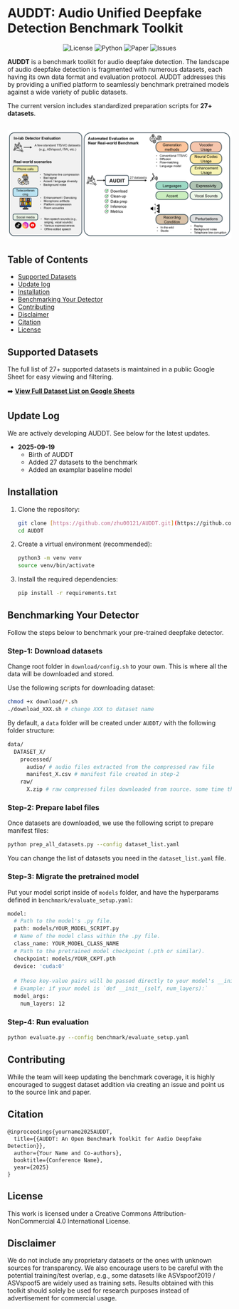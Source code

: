 # AUDDT: Audio Unified Deepfake Detection Benchmark Toolkit

<p align="center">
  <img alt="License" src="https://img.shields.io/badge/License-CC_BY--NC_4.0-orange.svg">
  <img alt="Python" src="https://img.shields.io/badge/Python-3.8+-green.svg">
  <img alt="Paper" src="https://img.shields.io/badge/arXiv-xxxx.xxxxx-b31b1b.svg">
  <img alt="Issues" src="https://github.com/zhu00121/AUDDT/issues">
</p>

**AUDDT** is a benchmark toolkit for audio deepfake detection. The landscape of audio deepfake detection is fragmented with numerous datasets, each having its own data format and evaluation protocol. AUDDT addresses this by providing a unified platform to seamlessly benchmark pretrained models against a wide variety of public datasets.

The current version includes standardized preparation scripts for **27+ datasets**.

![AUDDT Workflow Diagram](assets/auddt_workflow.png)
---

## Table of Contents
- [Supported Datasets](#supported-datasets)
- [Update log](#update-log)
- [Installation](#installation)
- [Benchmarking Your Detector](#benchmarking-your-detector)
- [Contributing](#contributing)
- [Disclaimer](#disclaimer)
- [Citation](#citation)
- [License](#license)

## Supported Datasets

The full list of 27+ supported datasets is maintained in a public Google Sheet for easy viewing and filtering.

➡️ **[View Full Dataset List on Google Sheets](https://docs.google.com/spreadsheets/d/1amUSrwiUk3DpiuxcxNuSE-xB77aPApSug2A0FTuvwD4/edit?usp=sharing)**

## Update Log
We are actively developing AUDDT. See below for the latest updates.
* **2025-09-19**
    * Birth of AUDDT
    * Added 27 datasets to the benchmark
    * Added an examplar baseline model

## Installation
1.  Clone the repository:
    ```bash
    git clone [https://github.com/zhu00121/AUDDT.git](https://github.com/zhu00121/AUDDT.git)
    cd AUDDT
    ```

2.  Create a virtual environment (recommended):
    ```bash
    python3 -m venv venv
    source venv/bin/activate
    ```

3.  Install the required dependencies:
    ```bash
    pip install -r requirements.txt
    ```

## Benchmarking Your Detector
Follow the steps below to benchmark your pre-trained deepfake detector.

### Step-1: Download datasets
Change root folder in `download/config.sh` to your own. This is where all the data will be downloaded and stored.

Use the following scripts for downloading dataset:
```bash
chmod +x download/*.sh
./download_XXX.sh # change XXX to dataset name
```
By default, a `data` folder will be created under `AUDDT/` with the following folder structure:
```bash
data/
  DATASET_X/
    processed/
      audio/ # audio files extracted from the compressed raw file
      manifest_X.csv # manifest file created in step-2
    raw/
      X.zip # raw compressed files downloaded from source. some time this could be several files.
```

### Step-2: Prepare label files
Once datasets are downloaded, we use the following script to prepare manifest files:
```bash
python prep_all_datasets.py --config dataset_list.yaml
```
You can change the list of datasets you need in the `dataset_list.yaml` file.

### Step-3: Migrate the pretrained model
Put your model script inside of `models` folder, and have the hyperparams defined in `benchmark/evaluate_setup.yaml`:

```bash
model:
  # Path to the model's .py file.
  path: models/YOUR_MODEL_SCRIPT.py
  # Name of the model class within the .py file.
  class_name: YOUR_MODEL_CLASS_NAME
  # Path to the pretrained model checkpoint (.pth or similar).
  checkpoint: models/YOUR_CKPT.pth
  device: 'cuda:0'

  # These key-value pairs will be passed directly to your model's __init__ method.
  # Example: if your model is `def __init__(self, num_layers):`
  model_args:
    num_layers: 12
```

### Step-4: Run evaluation
```bash
python evaluate.py --config benchmark/evaluate_setup.yaml
```

## Contributing
While the team will keep updating the benchmark coverage, it is highly encouraged to suggest dataset addition via creating an issue and point us to the source link and paper.

## Citation
```
@inproceedings{yourname2025AUDDT,
  title={{AUDDT: An Open Benchmark Toolkit for Audio Deepfake Detection}},
  author={Your Name and Co-authors},
  booktitle={Conference Name},
  year={2025}
}
```

## License
This work is licensed under a Creative Commons Attribution-NonCommercial 4.0 International License.

## Disclaimer
We do not include any proprietary datasets or the ones with unknown sources for transparency. We also encourage users to be careful with the potential training/test overlap, e.g., some datasets like ASVspoof2019 / ASVspoof5 are widely used as training sets. Results obtained with this toolkit should solely be used for research purposes instead of advertisement for commercial usage.
